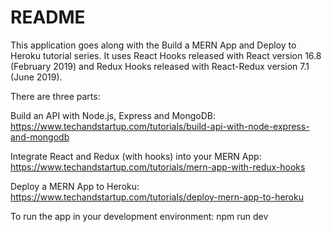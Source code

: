 # README

This application goes along with the Build a MERN App and Deploy to Heroku tutorial series. It uses React Hooks released with React version 16.8 (February 2019) and Redux Hooks released with React-Redux version 7.1 (June 2019).

There are three parts:

Build an API with Node.js, Express and MongoDB: https://www.techandstartup.com/tutorials/build-api-with-node-express-and-mongodb

Integrate React and Redux (with hooks) into your MERN App: https://www.techandstartup.com/tutorials/mern-app-with-redux-hooks

Deploy a MERN App to Heroku: https://www.techandstartup.com/tutorials/deploy-mern-app-to-heroku

To run the app in your development environment:
npm run dev